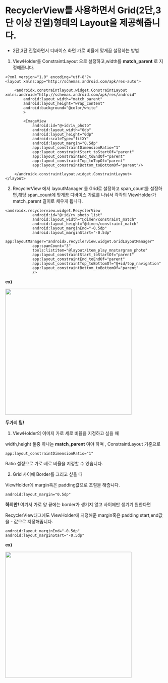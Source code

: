 # RecyclerView를 사용하면서 Grid(2단,3단 이상 진열)형태의 Layout을 제공해줍니다.

* 2단,3단 진열하면서 디바이스 화면 가로 비율에 맞게끔 설정하는 방법

1. ViewHolder를 ConstraintLayout 으로 설정하고,width를 **match_parent** 로 지정해줍니다.

```
<?xml version="1.0" encoding="utf-8"?>
<layout xmlns:app="http://schemas.android.com/apk/res-auto">

    <androidx.constraintlayout.widget.ConstraintLayout xmlns:android="http://schemas.android.com/apk/res/android"
        android:layout_width="match_parent"
        android:layout_height="wrap_content"
        android:background="@color/white"
        >

        <ImageView
            android:id="@+id/iv_photo"
            android:layout_width="0dp"
            android:layout_height="0dp"
            android:scaleType="fitXY"
            android:layout_margin="0.5dp"
            app:layout_constraintDimensionRatio="1"
            app:layout_constraintStart_toStartOf="parent"
            app:layout_constraintEnd_toEndOf="parent"
            app:layout_constraintTop_toTopOf="parent"
            app:layout_constraintBottom_toBottomOf="parent"/>

    </androidx.constraintlayout.widget.ConstraintLayout>
</layout>
```

2. RecyclerView 에서 layoutManager 를 Grid로 설정하고 span_count를 설정하면,해당 span_count에 맞게끔 디바이스 가로를 나눠서 각각의 ViewHolder가 match_parent 길이로 채우게 됩니다.

```
<androidx.recyclerview.widget.RecyclerView
            android:id="@+id/rv_photo_list"
            android:layout_width="@dimen/constraint_match"
            android:layout_height="@dimen/constraint_match"
            android:layout_marginEnd="-0.5dp"
            android:layout_marginStart="-0.5dp"
            app:layoutManager="androidx.recyclerview.widget.GridLayoutManager"
            app:spanCount="3"
            tools:listitem="@layout/item_play_mnstargram_photo"
            app:layout_constraintStart_toStartOf="parent"
            app:layout_constraintEnd_toEndOf="parent"
            app:layout_constraintTop_toBottomOf="@+id/top_navigation"
            app:layout_constraintBottom_toBottomOf="parent"
            />
```

**ex)** 

<img src="https://user-images.githubusercontent.com/56852682/210162396-6f0d4e04-9b81-4bb8-83bc-d9cd32d1bad3.jpg" width="400" height="400"/>



**두가지 팁!**


1. ViewHolder의 이미지 가로 세로 비율을 지정하고 싶을 때

width,height 둘중 하나는 **match_parent** 여야 하며 , ConstraintLayout 기준으로

```
app:layout_constraintDimensionRatio="1"
```
Ratio 설정으로 가로:세로 비율을 지정할 수 있습니다.


2. Grid 사이에 Border를 그리고 싶을 때

ViewHolder에 margin혹은 padding값으로 조절을 해줍니다.

```
android:layout_margin="0.5dp"
```

**하지만!** 여기서 가로 양 끝에는 border가 생기지 않고 사이에만 생기기 원한다면

RecyclerView태그에도 ViewHolder에 지정해준 margin혹은 padding start,end값을 **-** 값으로 지정해줍니다.

```
android:layout_marginEnd="-0.5dp"
android:layout_marginStart="-0.5dp"
```

**ex)**


<img src="https://user-images.githubusercontent.com/56852682/210162407-09abaf84-c6ce-4e6e-a0cc-ca47663b667a.jpg" width="400" height="400"/>
